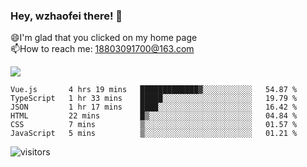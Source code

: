 ### Hey, wzhaofei there! 👋

😄I'm glad that you clicked on my home page<br>
📫How to reach me: 18803091700@163.com<br>

![](https://github-readme-stats.vercel.app/api?username=wzhaofei&show_icons=true)

<!--START_SECTION:waka-->

```text
Vue.js       4 hrs 19 mins   █████████████▓░░░░░░░░░░░   54.87 %
TypeScript   1 hr 33 mins    █████░░░░░░░░░░░░░░░░░░░░   19.79 %
JSON         1 hr 17 mins    ████░░░░░░░░░░░░░░░░░░░░░   16.42 %
HTML         22 mins         █▒░░░░░░░░░░░░░░░░░░░░░░░   04.84 %
CSS          7 mins          ▒░░░░░░░░░░░░░░░░░░░░░░░░   01.57 %
JavaScript   5 mins          ▒░░░░░░░░░░░░░░░░░░░░░░░░   01.21 %
```

<!--END_SECTION:waka-->

![visitors](https://visitor-badge.glitch.me/badge?page_id=wzhaofei)


<!--
**wzhaofei/wzhaofei** is a ✨ _special_ ✨ repository because its `README.md` (this file) appears on your GitHub profile.

[<img align="right" width="50%" src="https://github-readme-stats.vercel.app/api?username=wzhaofei&show_icons=true">](https://metrics.lecoq.io/wzhaofei#gh-light-mode-only)

Here are some ideas to get you started:

- 🔭 I’m currently working on ...
- 🌱 I’m currently learning ...
- 👯 I’m looking to collaborate on ...
- 🤔 I’m looking for help with ...
- 💬 Ask me about ...
- 📫 How to reach me: ...
- 😄 Pronouns: ...
- ⚡ Fun fact: ...
-->
